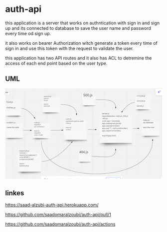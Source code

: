 # auth-api

this application is a server that works on authntication with sign in and sign up and its connected to database to save the user name and password every time od sign up.

it also works on bearer Authorization witch generate a token every time of sign in and use this token with the request to validate the user.

this application has two API routes and it also has ACL to detremine the access of each end point based on the user type.

## UML

![](UML.png)

## linkes

https://saad-alzubi-auth-api.herokuapp.com/

https://github.com/saadomaralzoubi/auth-api/pull/1

https://github.com/saadomaralzoubi/auth-api/actions
